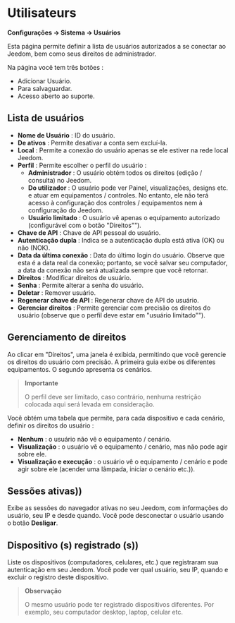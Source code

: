 # Utilisateurs
**Configurações → Sistema → Usuários**

Esta página permite definir a lista de usuários autorizados a se conectar ao Jeedom, bem como seus direitos de administrador.

Na página você tem três botões :

- Adicionar Usuário.
- Para salvaguardar.
- Acesso aberto ao suporte.

## Lista de usuários

- **Nome de Usuário** : ID do usuário.
- **De ativos** : Permite desativar a conta sem excluí-la.
- **Local** : Permite a conexão do usuário apenas se ele estiver na rede local Jeedom.
- **Perfil** : Permite escolher o perfil do usuário :
    - **Administrador** : O usuário obtém todos os direitos (edição / consulta) no Jeedom.
    - **Do utilizador** : O usuário pode ver Painel, visualizações, designs etc. e atuar em equipamentos / controles. No entanto, ele não terá acesso à configuração dos controles / equipamentos nem à configuração do Jeedom.
    - **Usuário limitado** : O usuário vê apenas o equipamento autorizado (configurável com o botão "Direitos"").
- **Chave de API** : Chave de API pessoal do usuário.
- **Autenticação dupla** : Indica se a autenticação dupla está ativa (OK) ou não (NOK).
- **Data da última conexão** : Data do último login do usuário. Observe que esta é a data real da conexão; portanto, se você salvar seu computador, a data da conexão não será atualizada sempre que você retornar.
- **Direitos** : Modificar direitos de usuário.
- **Senha** : Permite alterar a senha do usuário.
- **Deletar** : Remover usuário.
- **Regenerar chave de API** : Regenerar chave de API do usuário.
- **Gerenciar direitos** : Permite gerenciar com precisão os direitos do usuário (observe que o perfil deve estar em "usuário limitado"").

## Gerenciamento de direitos

Ao clicar em "Direitos", uma janela é exibida, permitindo que você gerencie os direitos do usuário com precisão. A primeira guia exibe os diferentes equipamentos. O segundo apresenta os cenários.

> **Importante**
>
> O perfil deve ser limitado, caso contrário, nenhuma restrição colocada aqui será levada em consideração.

Você obtém uma tabela que permite, para cada dispositivo e cada cenário, definir os direitos do usuário :
- **Nenhum** : o usuário não vê o equipamento / cenário.
- **Visualização** : o usuário vê o equipamento / cenário, mas não pode agir sobre ele.
- **Visualização e execução** : o usuário vê o equipamento / cenário e pode agir sobre ele (acender uma lâmpada, iniciar o cenário etc.)).

## Sessões ativas))

Exibe as sessões do navegador ativas no seu Jeedom, com informações do usuário, seu IP e desde quando. Você pode desconectar o usuário usando o botão **Desligar**.

## Dispositivo (s) registrado (s))

Liste os dispositivos (computadores, celulares, etc.) que registraram sua autenticação em seu Jeedom.
Você pode ver qual usuário, seu IP, quando e excluir o registro deste dispositivo.

> **Observação**
>
> O mesmo usuário pode ter registrado dispositivos diferentes. Por exemplo, seu computador desktop, laptop, celular etc.







